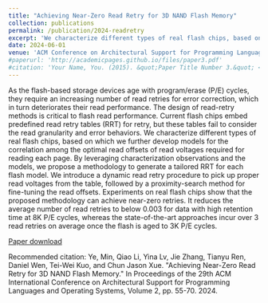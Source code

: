```yaml
---
title: "Achieving Near-Zero Read Retry for 3D NAND Flash Memory"
collection: publications
permalink: /publication/2024-readretry
excerpt: 'We characterize different types of real flash chips, based on which we further develop models for the correlation among the optimal read offsets of read voltages required for reading each page. By leveraging characterization observations and the models, we propose a methodology to generate a tailored RRT for each flash model…'
date: 2024-06-01
venue: 'ACM Conference on Architectural Support for Programming Languages and Operating Systems (ASPLOS)'
#paperurl: 'http://academicpages.github.io/files/paper3.pdf'
#citation: 'Your Name, You. (2015). &quot;Paper Title Number 3.&quot; <i>Journal 1</i>. 1(3).'
---
```

As the flash-based storage devices age with program/erase (P/E) cycles, they require an increasing number of read retries for error correction, which in turn deteriorates their read performance. The design of read-retry methods is critical to flash read performance. Current flash chips embed predefined read retry tables (RRT) for retry, but these tables fail to consider the read granularity and error behaviors. We characterize different types of real flash chips, based on which we further develop models for the correlation among the optimal read offsets of read voltages required for reading each page. By leveraging characterization observations and the models, we propose a methodology to generate a tailored RRT for each flash model. We introduce a dynamic read retry procedure to pick up proper read voltages from the table, followed by a proximity-search method for fine-tuning the read offsets. Experiments on real flash chips show that the proposed methodology can achieve near-zero retries. It reduces the average number of read retries to below 0.003 for data with high retention time at 8K P/E cycles, whereas the state-of-the-art approaches incur over 3 read retries on average once the flash is aged to 3K P/E cycles.

[Paper download](https://doi.org/10.1145/3620665.3640372)

Recommended citation: Ye, Min, Qiao Li, Yina Lv, Jie Zhang, Tianyu Ren, Daniel Wen, Tei-Wei Kuo, and Chun Jason Xue. "Achieving Near-Zero Read Retry for 3D NAND Flash Memory." In Proceedings of the 29th ACM International Conference on Architectural Support for Programming Languages and Operating Systems, Volume 2, pp. 55-70. 2024.